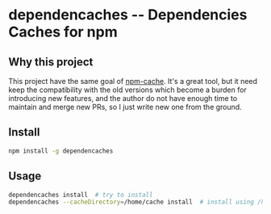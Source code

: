 # dependencaches -- Dependencies Caches for npm

## Why this project

This project have the same goal of [npm-cache](https://github.com/swarajban/npm-cache). It's a great tool, but it need
keep the compatibility with the old versions which become a burden for
introducing new features, and the author do not have enough time to maintain
and merge new PRs, so I just write new one from the ground.

## Install

```sh
npm install -g dependencaches
```

## Usage

```sh
dependencaches install  # try to install
dependencaches --cacheDirectory=/home/cache install  # install using /home/cache as cache directory
```
